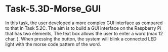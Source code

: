 # Task-5.3D-Morse_GUI
In this task, the user developed a more complex GUI interface as compared to that in Task 5.2C. The aim is to build a GUI interface on the Raspberry Pi that has two elements,  The text box allows the user to enter a word (max 12  char. ). When pressing the button, the system will blink a connected LED light with the morse code pattern of the word. 
